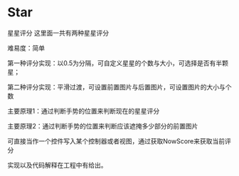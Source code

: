 # Star
星星评分
这里面一共有两种星星评分

难易度：简单

第一种评分实现：以0.5为分隔，可自定义星星的个数与大小，可选择是否有半颗星；

第二种评分实现：平滑过渡，可设置前置图片与后置图片，可设置图片的大小与个数

主要原理1：通过判断手势的位置来判断现在的星星评分

主要原理2：通过判断手势的位置来判断应该遮掩多少部分的前置图片

可直接当作一个控件写入某个控制器或者视图，通过获取NowScore来获取当前评分

实现以及代码解释在工程中有给出。
